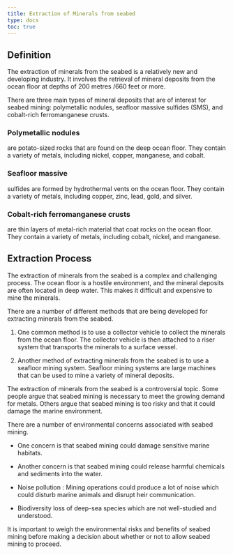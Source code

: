```yaml
---
title: Extraction of Minerals from seabed
type: docs
toc: true
---
```

## Definition

The extraction of minerals from the seabed is a relatively new and developing industry. It involves the retrieval of mineral deposits from the ocean floor at depths of 200 metres /660 feet or more.

There are three main types of mineral deposits that are of interest for seabed mining: polymetallic nodules, seafloor massive sulfides (SMS), and cobalt-rich ferromanganese crusts.

### Polymetallic nodules 

are potato-sized rocks that are found on the deep ocean floor. They contain a variety of metals, including nickel, copper, manganese, and cobalt.

### Seafloor massive 

sulfides are formed by hydrothermal vents on the ocean floor. They contain a variety of metals, including copper, zinc, lead, gold, and silver.

### Cobalt-rich ferromanganese crusts 

are thin layers of metal-rich material that coat rocks on the ocean floor. They contain a variety of metals, including cobalt, nickel, and manganese.

## Extraction Process

The extraction of minerals from the seabed is a complex and challenging process. The ocean floor is a hostile environment, and the mineral deposits are often located in deep water. This makes it difficult and expensive to mine the minerals.

There are a number of different methods that are being developed for extracting minerals from the seabed. 

1. One common method is to use a collector vehicle to collect the minerals from the ocean floor. The collector vehicle is then attached to a riser system that transports the minerals to a surface vessel.

2. Another method of extracting minerals from the seabed is to use a seafloor mining system. Seafloor mining systems are large machines that can be used to mine a variety of mineral deposits.

The extraction of minerals from the seabed is a controversial topic. Some people argue that seabed mining is necessary to meet the growing demand for metals. Others argue that seabed mining is too risky and that it could damage the marine environment.

There are a number of environmental concerns associated with seabed mining. 

* One concern is that seabed mining could damage sensitive marine habitats. 

* Another concern is that seabed mining could release harmful chemicals and sediments into the water.

* Noise pollution : Mining operations could produce a lot of noise which could disturb marine animals and disrupt heir communication.

* Biodiversity loss of deep-sea species which are not well-studied and understood.


It is important to weigh the environmental risks and benefits of seabed mining before making a decision about whether or not to allow seabed mining to proceed.


